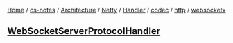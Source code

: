 [Home](https://mengxianbin.github.io) /
[cs-notes](https://mengxianbin.github.io/cs-notes/site) /
[Architecture](https://mengxianbin.github.io/cs-notes/site/Architecture) /
[Netty](https://mengxianbin.github.io/cs-notes/site/Architecture/Netty) /
[Handler](https://mengxianbin.github.io/cs-notes/site/Architecture/Netty/Handler) /
[codec](https://mengxianbin.github.io/cs-notes/site/Architecture/Netty/Handler/codec) /
[http](https://mengxianbin.github.io/cs-notes/site/Architecture/Netty/Handler/codec/http) /
[websocketx](https://mengxianbin.github.io/cs-notes/site/Architecture/Netty/Handler/codec/http/websocketx)

## [WebSocketServerProtocolHandler](https://mengxianbin.github.io/cs-notes/site/Architecture/Netty/Handler/codec/http/websocketx/WebSocketServerProtocolHandler)
